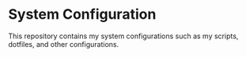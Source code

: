 # System Configuration

This repository contains my system configurations such as my scripts, dotfiles, and other configurations.
